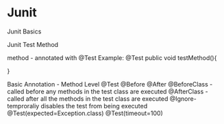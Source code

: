 # Junit

Junit Basics

Junit Test Method

method - annotated with @Test
Example:
@Test
public void testMethod(){

}

Basic Annotation - Method Level
@Test
@Before
@After
@BeforeClass - called before any methods in the test class are executed
@AfterClass - called after all the methods in the test class are executed
@Ignore- temproraliy disables the test from being executed
@Test(expected=Exception.class)
@Test(timeout=100)
